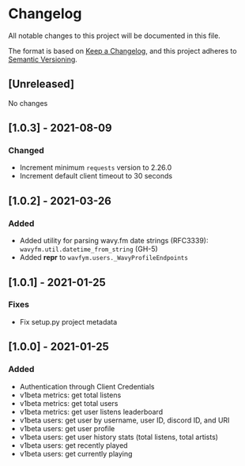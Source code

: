 # Changelog

All notable changes to this project will be documented in this file.

The format is based on [Keep a Changelog](https://keepachangelog.com/en/1.0.0/), and this project adheres
to [Semantic Versioning](https://semver.org/spec/v2.0.0.html).

## [Unreleased]

No changes

## [1.0.3] - 2021-08-09
### Changed
- Increment minimum `requests` version to 2.26.0
- Increment default client timeout to 30 seconds

## [1.0.2] - 2021-03-26
### Added
- Added utility for parsing wavy.fm date strings (RFC3339): `wavyfm.util.datetime_from_string` (GH-5)
- Added __repr__ to `wavfym.users._WavyProfileEndpoints`

## [1.0.1] - 2021-01-25
### Fixes
- Fix setup.py project metadata

## [1.0.0] - 2021-01-25
### Added
- Authentication through Client Credentials
- v1beta metrics: get total listens
- v1beta metrics: get total users
- v1beta metrics: get user listens leaderboard
- v1beta users: get user by username, user ID, discord ID, and URI
- v1beta users: get user profile
- v1beta users: get user history stats (total listens, total artists)
- v1beta users: get recently played
- v1beta users: get currently playing
